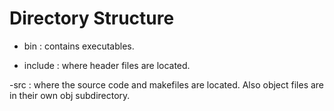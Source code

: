 # Directory Structure

- bin : contains executables.

- include : where header files are located.

-src : where the source code and makefiles are located. Also object files are in their own obj subdirectory.

